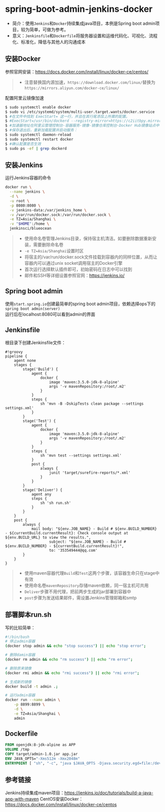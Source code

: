 # spring-boot-admin-jenkins-docker
- 简介：使用`Jenkins`和`Docker`持续集成java项目，本例是Spring boot admin项目，较为简单，可做为参考。
- 意义：`Jenkinsfile`和`Dockerfile`将服务器设置和运维代码化、可视化、流程化、标准化，降低与其他人的沟通成本

## 安装Docker
参照官网安装：https://docs.docker.com/install/linux/docker-ce/centos/
> - 注意替换国内源加速，`https://download.docker.com/linux/`替换为`https://mirrors.aliyun.com/docker-ce/linux/`

配置阿里云镜像加速
```bash
$ sudo systemctl enable docker
$ sudo vi /etc/systemd/system/multi-user.target.wants/docker.service
$ #在文件中找到 ExecStart= 这一行，并且在其行尾添加上所需的配置。
$ #ExecStart=/usr/bin/dockerd --registry-mirror=https://c2iitbpy.mirror.aliyuncs.com
$ #加速器地址在阿里云管理控制台-容器服务-镜像-镜像仓库控制台-Docker Hub镜像站点中可以找到
$ #保存退出后，重新加载配置并启动服务：
$ sudo systemctl daemon-reload
$ sudo systemctl restart docker
$ #确认配置是否生效
$ sudo ps -ef | grep dockerd
```

## 安装Jenkins
运行Jenkins容器的命令
```bash
docker run \
  --name jenkins \
  -d \
  -u root \
  -p 8080:8080 \
  -v jenkins-data:/var/jenkins_home \
  -v /var/run/docker.sock:/var/run/docker.sock \
  -e TZ=Asia/Shanghai \
  -v "$HOME":/home \
  jenkinsci/blueocean
```
> - 使用命名卷管理Jenkins目录，保持宿主机清洁。如要删除数据重新安装，需要删除命名卷
> - `-e TZ=Asia/Shanghai`设置时区
> - 将宿主的/var/run/docker.sock文件挂载到容器内的同样位置，从而让容器内可以通过unix socket调用宿主的Docker引擎
> - 首次运行选择默认插件即可，初始密码在日志中可以找到
> - 邮件和SSH等详细设置参照官网：https://jenkins.io/

## Spring boot admin
使用`start.spring.io`创建最简单的spring boot admin项目，依赖选择ops下的`spring boot admin(server)`  
运行后在localhost:8080可以看到admin的界面

## Jenkinsfile
根目录下创建Jenkinsfile文件：
```jenkins
#!groovy
pipeline {
    agent none
    stages {
        stage('Build') {
            agent {
                docker {
                    image 'maven:3.5.0-jdk-8-alpine'
                    args '-v mavenRepository:/root/.m2'
                }
            }
            steps {
                sh 'mvn -B -DskipTests clean package --settings settings.xml'
            }
        }
        stage('Test') {
            agent {
                docker {
                    image 'maven:3.5.0-jdk-8-alpine'
                    args '-v mavenRepository:/root/.m2'
                }
            }
            steps {
                sh 'mvn test --settings settings.xml'
            }
            post {
                always {
                    junit 'target/surefire-reports/*.xml'
                }
            }
        }
        stage('Deliver') {
            agent any
            steps {
                sh 'sh run.sh'
            }
        }
    }
    post {
        always {
            mail body: "${env.JOB_NAME} - Build # ${env.BUILD_NUMBER} - ${currentBuild.currentResult}: Check console output at ${env.BUILD_URL} to view the results.",
                    subject: "${env.JOB_NAME} - Build # ${env.BUILD_NUMBER} - ${currentBuild.currentResult}!",
                    to: '353549444@qq.com'
        }
    }
}
```
> - 使用maven容器代理`Build`和`Test`这两个步骤，该容器生命只在stage中有效
> - 使用命名卷`mavenRepository`存储maven依赖，同一宿主机可共用
> - `Deliver`步骤不用代理，把前两步生成的jar部署到容器中
> - `post`步骤为发送结果邮件，需设置Jenkins管理邮箱和smtp

## 部署脚本run.sh
写的比较简单：
```bash
#!/bin/bash
# 停止admin容器
(docker stop admin && echo "stop success") || echo "stop error";

# 删除damin容器
(docker rm admin && echo "rm success") || echo "rm error";

# 删除原来镜像
(docker rmi admin && echo "rmi success") || echo "rmi error";

# 生成新的镜像
docker build -t admin .;

# 运行admin容器
docker run --name admin \
    -p 8899:8899 \
    -d \
    -e TZ=Asia/Shanghai \
    admin
```

## Dockerfile
```dockerfile
FROM openjdk:8-jdk-alpine as APP
VOLUME /tmp
COPY target/admin-1.0.jar app.jar
ENV JAVA_OPTS="-Xms512m -Xmx2048m"
ENTRYPOINT [ "sh", "-c", "java $JAVA_OPTS -Djava.security.egd=file:/dev/./urandom -jar /app.jar" ]
```

## 参考链接
Jenkins持续集成maven项目：https://jenkins.io/doc/tutorials/build-a-java-app-with-maven
CentOS安装Docker：https://docs.docker.com/install/linux/docker-ce/centos